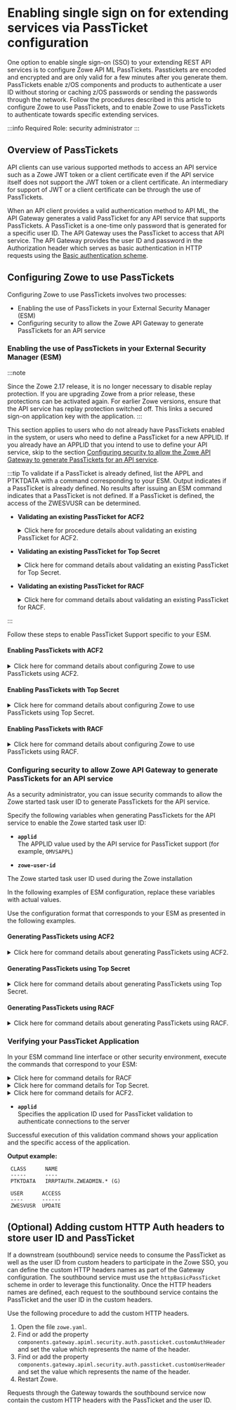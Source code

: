 # Enabling single sign on for extending services via PassTicket configuration

One option to enable single sign-on (SSO) to your extending REST API services is to configure Zowe API ML PassTickets. Passtickets are encoded and encrypted and are only valid for a few minutes after you generate them. PassTickets enable z/OS components and products to authenticate a user ID without storing or caching z/OS passwords or sending the passwords through the network. Follow the procedures described in this article to configure Zowe to use PassTickets, and to enable Zowe to use PassTickets to authenticate towards specific extending services.

:::info Required Role: security administrator
:::

## Overview of PassTickets 
API clients can use various supported methods to access an API service such as a Zowe JWT token or a client certificate even if the API service itself does not support the JWT token or a client certificate. An intermediary for support of JWT or a client certificate can be through the use of PassTickets.

When an API client provides a valid authentication method to API ML, the API Gateway generates a valid PassTicket for any API service that supports PassTickets. A PassTicket is a one-time only password that is generated for a specific user ID. 
The API Gateway uses the PassTicket to access that API service. The API Gateway provides the user ID and password in the Authorization header which serves as basic authentication in HTTP requests using the
[Basic authentication scheme](https://developer.mozilla.org/en-US/docs/Web/HTTP/Authentication#Basic_authentication_scheme).

## Configuring Zowe to use PassTickets

Configuring Zowe to use PassTickets involves two processes:

- Enabling the use of PassTickets in your External Security Manager (ESM)
- Configuring security to allow the Zowe API Gateway to generate PassTickets for an API service

### Enabling the use of PassTickets in your External Security Manager (ESM)

:::note

Since the Zowe 2.17 release, it is no longer necessary to disable replay protection. If you are upgrading Zowe from a prior release, these protections can be activated again. For earlier Zowe versions, ensure that the API service has replay protection switched off. This links a secured sign-on application key with the application.
:::

This section applies to users who do not already have PassTickets enabled in the system, or users who need to define a PassTicket for a new APPLID. If you already have an APPLID that you intend to use to define your API service, skip to the section [Configuring security to allow the Zowe API Gateway to generate PassTickets for an API service](#configuring-security-to-allow-zowe-api-gateway-to-generate-passtickets-for-an-api-service).

:::tip
To validate if a PassTicket is already defined, list the APPL and PTKTDATA with a command corresponding to your ESM. Output indicates if a PassTicket is already defined. No results after issuing an ESM command indicates that a PassTicket is not defined. If a PassTicket is defined, the access of the ZWESVUSR can be determined.

- **Validating an existing PassTicket for ACF2**

    <details>

    <summary>Click here for procedure details about validating an existing PassTicket for ACF2.</summary>

    In your ESM command line interface or other security environment, perform the following steps:

     1. Issue a `SHOW CLASMAP` command in TSO ACF to verify if the APPL resource is defined in the GSO. Note the 3 character type code associated with APPL. If APPL does not appear in the SHOW CLASMAP listing, run the following commands:

        ```acf2
        SET CONTROL(GSO)
        INSERT CLASMAP.appl RESOURCE(APPL) RSRCTYPE(APL)
        F ACF2,REFRESH(CLASMAP)
        ```

    2. Replace 'APL' with the type code listed in the SHOW CLASMAP output:
        ```
        SET RESOURCE(APL)
        LIST LIKE(<applid>-)
        ```
    3. Verify if PTKTDATA is defined, by executing the following commands:
        ```
        SET PROFILE(PTKTDATA) DIVISION(SSIGNON)
        LIST LIKE(<applid>-)
        SET RESOURCE(PTK)
        LIST LIKE(IRRPTAUTH-)
        ```

    - **`-`**  
        A wildcard symbol that lists all resources

    - **`<applid>-`**  
        Lists everything related to specified applid in a resource (in this case, SAF), or specified in a profile (in this case, PTKTDATA)

    </details>

- **Validating an existing PassTicket for Top Secret**

    <details>

    <summary>Click here for command details about validating an existing PassTicket for Top Secret.</summary>

    1. In your ESM command line interface or other security environment, execute the following commands:

    ```tss
        TSS WHOHAS APPL(<applid>)
        TSS WHOHAS PTKTDATA(<applid>)
        TSS WHOHAS PTKTDATA(IRRPTAUTH.<applid>.)
    ```
    2. If APPL and PTKTDATA are not yet defined, follow the steps to create them as described in the [Enabling PassTickets with Top Secret](#enabling-passtickets-with-top-secret) section.

    - **`.`**  
        A wildcard symbol that lists all resources

    - **`IRRPTAUTH.<applid>.`**  
        Returns everything about the specified applid for IRRPTAUTH

    </details>

- **Validating an existing PassTicket for RACF**

    <details>

    <summary>Click here for command details about validating an existing PassTicket for RACF.</summary>

    In your ESM command line interface or other security environment, execute the following commands:

    ```racf
        RLIST APPL * ALL 
        RLIST APPL <applid> ALL  
        RLIST PTKTDATA <applid> SSIGNON ALL
        RLIST PTKTDATA IRRPTAUTH.<applid>.* ALL
    ```

    Ensure that you validate PTKTDATA access for APPL.

    - **`*`**  
        A wildcard symbol that resturns all resources

    - **`RLIST PTKTDATA <applid> SSIGNON ALL`**  
        Validates all applid for PTKDATA class

    - **`RLIST PTKTDATA IRRPTAUTH.<applid>.* ALL`**  
        Validates all applid permissions for PTKDATA class

    </details>

:::

Follow these steps to enable PassTicket Support specific to your ESM. 

#### Enabling PassTickets with ACF2

<details>

<summary> Click here for command details about configuring Zowe to use PassTickets using ACF2. </summary>

1. Issue the `SHOW CLASMAP` command in TSO ACF to identity the 3 character type code associated with APPL. Replace 'APL' with the type code listed in the SHOW CLASMAP output:
   
   ```acf2
   SET RESOURCE(APL)
   RECKEY <applid> ADD(UID(<user>) ALLOW)
   F ACF2,REBUILD(APL)
   ```
2. In your ESM command line interface or other security environment, define the application session key by entering the following commands if the session key is not already defined.

    ```acf2
    SET PROFILE(PTKTDATA) DIV(SSIGNON)
    INSERT <applid> SSKEY(<key-description>)
    F ACF2,REBUILD(PTK),CLASS(P)
    ```

* **`applid`**  
Specifies the application ID used for PassTicket validation to authenticate connections to the server.

* **`key-description`**  
 Specifies the secured sign-on hexadecimal application key of 16 hexadecimal digits (8-byte or 64-bit key). Each application key must be the same on all systems in the configuration and the values must be kept secret and secured.

3. Complete the PassTicket setup by entering the following commands:

    ```acf2
        F ACF2,REBUILD(PTK),CLASS(P)
    ```

    The PassTicket record is now active in the system.

4. Enable the started task user ID to generate PassTickets for the application by entering commands similar to the following:

    ```
    SET RESOURCE(PTK) 
    RECKEY IRRPTAUTH ADD(applid.userid UID(<userid>) SERVICE(UPDATE,READ) ALLOW)
    ```
  
* **`userid`**    
Specifies the Zowe server user ID

You configured Zowe to use PassTickets for single sign on using ACF2.

</details>

#### Enabling PassTickets with Top Secret

<details>

<summary> Click here for command details about configuring Zowe to use PassTickets using Top Secret.</summary>


Before you begin this procedure, verify that the `PTKTDATA` class and ownership for the PassTicket resource (`IRRPTAUTH`) have not already been defined as described in the previous tip.

1. Update the resource descriptor table (RDT) to define the `PTKTDATA` class by entering the following commands:

    :::note
    The `PTKTDATA` resource is not a predefined class.
    :::

    ```
    TSS ADDTO(RDT) RESCLASS(PTKTDATA) RESCODE(n) ACLST(ALL,READ,UPDATE) MAXLEN(37) 
    ```
    The `PTKTDATA` resource is added to the RDT.
  
    :::note
    Include `RESCODE(n)` in the range of 101 to 13F to make `PTKTDATA` a prefixed resource class.
    :::
  
2.	Assign ownership for the PassTicket resource (`IRRPTAUTH`). Execute the following commands: 
    ```
    TSS ADDTO(<department>) PTKTDATA(IRRPTAUTH) 
    ```
- **`department`**  
  Specifies the department for `PTKTDATA(IRRPTAUTH`. The default department is `TSODEPT1`.

3. Define PassTicket for application ID _applid_:
  
    ```tss
    TSS ADDTO(NDT) PSTKAPPL(<applid>) SESSKEY(<key-description>)
    ```

- **`applid`**  
Specifies the application ID used for PassTicket validation to authenticate connections to the server.

- **`key-description`**  
Specifies the secured sign-on hexadecimal application key of 16 hexadecimal digits (8-byte or 64-bit key). Each application key must be the same on all systems in the configuration and the values must be kept secret and secured.

4. Permit access to the PassTicket resource defined in the previous step for the LDAP Server by executing the following command:

    ```tss
    TSS PERMIT(<stc-userid>) PTKTDATA(IRRPTAUTH.applid) ACCESS(UPDATE)
    ```
  
* **`stc-userid`**  
Specifies the Accessor ID (ACID) that you created when you created LDAP Server started task User IDs.

**Default:** CALDAP	

You configured Zowe to use PassTickets using Top Secret.

</details>

#### Enabling PassTickets with RACF

<details>

<summary> Click here for command details about configuring Zowe to use PassTickets using RACF.</summary>

1. Activate the `PTKTDATA` class, which encompasses all profiles containing PassTicket information.

    In your ESM command line interface or other security environment, execute the following command:

    ```racf
        SETROPTS CLASSACT(PTKTDATA) RACLIST(PTKTDATA)
    ```

2. Specify the application ID requiring access through PassTicket for the Zowe server with the following commands:

    ```
    RDEFINE APPL <applid> UACC(READ)
    SETROPTS CLASSACT(APPL)
    SETROPTS GENERIC(PTKTDATA)
    ```

* **`applid`**  
Specifies the application ID used for PassTicket validation to authenticate connections to the server.  (One to 8 characters) 

    :::note
    This name is usually provided by the site security administrator.
    :::

3. Define the profile for the application with the following command:

    ```
    RDEFINE PTKTDATA  <applid> UACC(NONE) APPLDATA('NO REPLAY PROTECTION') SSIGNON(KEYMASKED(<key-description>))
    ```
* **`key-description`**  
  Specifies the secured sign-on hexadecimal application key of 16 hexadecimal digits (8-byte or 64-bit key). Each application key must be the same on all systems in the configuration and the values must be kept secret and secured.

4. Replace `key-description` with the application name defined previously.

5. Define the profile `IRRPTAUTH` in `PTKTDATA` class for the `<applid>`

    ```racf
    RDEFINE PTKTDATA IRRPTAUTH.<applid>.* UACC(NONE)
    ```

6. Allow the application ID (_applid_) to use PassTickets:

    ```racf
    PERMIT IRRPTAUTH.applid.* CLASS(PTKTDATA) ACCESS(UPDATE) ID(userid)
    ```

* **`userid`**  
Specifies the value of the LDAP Server started task.

7. Refresh the RACF PTKTDATA definition with the new profile:
    ```
    SETROPTS RACLIST(PTKTDATA) REFRESH
    ```

You configured Zowe to use PassTickets using RACF.

</details>

### Configuring security to allow Zowe API Gateway to generate PassTickets for an API service

As a security administrator, you can issue security commands to allow the Zowe started task user ID to generate PassTickets for the API service.

Specify the following variables when generating PassTickets for the API service to enable the Zowe started task user ID:

* **`applid`**  
The APPLID value used by the API service for PassTicket support (for example, `OMVSAPPL`)

* **`zowe-user-id`**

The Zowe started task user ID used during the Zowe installation

In the following examples of ESM configuration, replace these variables with actual values.

Use the configuration format that corresponds to your ESM as presented in the following examples.

#### Generating PassTickets using ACF2

<details>

<summary> Click here for command details about generating PassTickets using ACF2. </summary>

Grant the Zowe started task user ID permission to generate PassTickets for users of the API service.

**Example:**

```acf
    ACF
    SET RESOURCE(PTK)
    RECKEY IRRPTAUTH ADD(<applid>.- UID(<zowe-user-id>) SERVICE(UPDATE,READ) ALLOW)
    F ACF2,REBUILD(PTK),CLASS(P)
    END
```

</details>

#### Generating PassTickets using Top Secret

<details>

<summary>Click here for command details about generating PassTickets using Top Secret.</summary>

Grant the Zowe started task user ID permission to generate PassTickets for users of the API service.

**Example:**

```tss
    TSS PERMIT(<zowe-user-id>) PTKTDATA(IRRPTAUTH.<applid>.) ACCESS(READ,UPDATE)
    TSS REFRESH
```

</details>

#### Generating PassTickets using RACF

<details>

<summary> Click here for command details about generating PassTickets using RACF.</summary>

Grant the Zowe started task user ID permission to generate PassTickets for users of the API service.

**Example:**

```racf
    RDEFINE PTKTDATA IRRPTAUTH.<applid>.* UACC(NONE)
    PERMIT IRRPTAUTH.<applid>.* CL(PTKTDATA) ID(<zowe-user-id>) ACCESS(UPDATE)
    SETROPTS RACLIST(PTKTDATA) REFRESH
```

</details>

### Verifying your PassTicket Application

In your ESM command line interface or other security environment, execute the commands that correspond to your ESM:

<details>
<summary>Click here for command details for RACF</summary>

**RACF:**
```racf
 RLIST APPL <applid> ALL
 RLIST PTKTDATA IRRPTAUTH.<applid>.* ALL
```

</details>

<details>
<summary>Click here for command details for Top Secret.</summary>

**TSS:**
```tss
TSS WHOHAS APPL(<applid>)
TSS WHOHAS PTKTDATA(IRRPTAUTH.<applid>)
```

</details>

<details>
<summary>Click here for command details for ACF2.</summary>

**ACF2:**
```acf2
SET RESOURCE(SAF)
LIST LIKE(<applid>-)
SET RESOURCE(PTK)
LIST LIKE(IRRPTAUTH-)
```
</details>

* **`applid`**  
Specifies the application ID used for PassTicket validation to authenticate connections to the server

Successful execution of this validation command shows your application and the specific access of the application.

**Output example:**
```
 CLASS      NAME
 -----      ----
 PTKTDATA   IRRPTAUTH.ZWEADMIN.* (G)

 USER      ACCESS
 ----      ------
 ZWESVUSR  UPDATE
 ```

## (Optional) Adding custom HTTP Auth headers to store user ID and PassTicket 

If a downstream (southbound) service needs to consume the PassTicket as well as the user ID from custom headers to participate in the Zowe SSO, you can define the custom HTTP headers names as part of the Gateway configuration.
The southbound service must use the `httpBasicPassTicket` scheme in order to leverage this functionality. Once the HTTP headers names are defined, each request to the southbound service contains the PassTicket and the user ID in the custom headers.

Use the following procedure to add the custom HTTP headers.

1. Open the file `zowe.yaml`.
2. Find or add the property `components.gateway.apiml.security.auth.passticket.customAuthHeader` and set the value which represents the name of the header.
3. Find or add the property `components.gateway.apiml.security.auth.passticket.customUserHeader` and set the value which represents the name of the header.
4. Restart Zowe.

Requests through the Gateway towards the southbound service now contain the custom HTTP headers with the PassTicket and the user ID.
